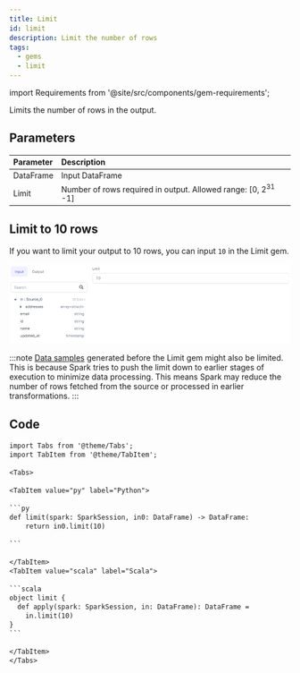 ```yaml
---
title: Limit
id: limit
description: Limit the number of rows
tags:
  - gems
  - limit
---
```


import Requirements from '@site/src/components/gem-requirements';

<Requirements
  python_package_name="ProphecySparkBasicsPython"
  python_package_version="0.0.1+"
  scala_package_name="ProphecySparkBasicsScala"
  scala_package_version="0.0.1+"
  scala_lib=""
  python_lib=""
  uc_single="14.3+"
  uc_shared="14.3+"
  livy="3.0.1+"
/>

Limits the number of rows in the output.

## Parameters

| Parameter | Description                                                              |
| :-------- | :----------------------------------------------------------------------- |
| DataFrame | Input DataFrame                                                          |
| Limit     | Number of rows required in output. Allowed range: [0, 2<sup>31</sup> -1] |

## Limit to 10 rows

If you want to limit your output to 10 rows, you can input `10` in the Limit gem.

![Example usage of Limit](./img/limit_eg_1.png)

:::note
[Data samples](docs/Spark/execution/interactive-execution.md) generated before the Limit gem might also be limited. This is because Spark tries to push the limit down to earlier stages of execution to minimize data processing. This means Spark may reduce the number of rows fetched from the source or processed in earlier transformations.
:::

## Code

````mdx-code-block
import Tabs from '@theme/Tabs';
import TabItem from '@theme/TabItem';

<Tabs>

<TabItem value="py" label="Python">

```py
def limit(spark: SparkSession, in0: DataFrame) -> DataFrame:
    return in0.limit(10)

```

</TabItem>
<TabItem value="scala" label="Scala">

```scala
object limit {
  def apply(spark: SparkSession, in: DataFrame): DataFrame =
    in.limit(10)
}
```

</TabItem>
</Tabs>

````
